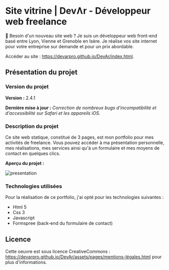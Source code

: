 # Site vitrine | DevɅr - Développeur web freelance

👋 Besoin d'un nouveau site web ? Je suis un développeur web front-end basé entre Lyon, Vienne et Grenoble en Isère. Je réalise vos site internet pour votre entreprise sur demande et pour un prix abordable.

Accéder au site : https://devarpro.github.io/DevAr/index.html.

## Présentation du projet

### Version du projet

**Version :** 2.4.1

**Dernière mise à jour :** *Correction de nombreux bugs d'incompatibilité et d'accessibilité sur Safari et les appareils iOS.*

### Description du projet 

Ce site web statique, constitué de 3 pages, est mon portfolio pour mes activités de freelance. Vous pouvez accéder à ma présentation personnelle, mes réalisations, mes services ainsi qu'à un formulaire et mes moyens de contact en quelques clics. 

**Aperçu du projet :**

![presentation](https://user-images.githubusercontent.com/105812278/172123079-045cecdf-162a-49fa-a47c-2ec04856f927.png)

### Technologies utilisées

Pour la réalisation de ce portfolio, j'ai opté pour les technologies suivantes :
- Html 5
- Css 3
- Javascript
- Formspree (back-end du formulaire de contact)

## Licence 

Cette oeuvre est sous licence CreativeCommons : https://devarpro.github.io/DevAr/assets/pages/mentions-légales.html pour plus d'informations.

